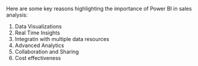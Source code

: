 Here are some key reasons highlighting the importance of Power BI in sales analysis:
1. Data Visualizations
2. Real Time Insights
3. Integratin with multiple data resources
4. Advanced Analytics
5. Collaboration and Sharing
6. Cost effectiveness
